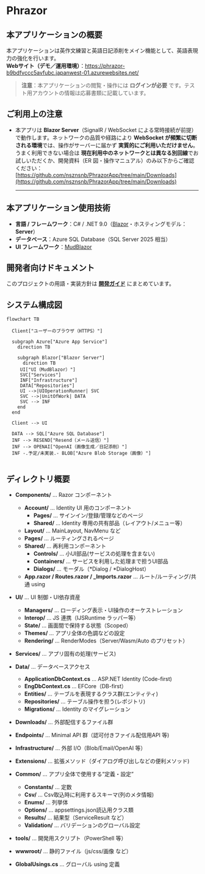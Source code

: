 ﻿# Phrazor

## 本アプリケーションの概要
本アプリケーションは英作文練習と英語日記添削をメイン機能として、英語表現力の強化を行います。  
  **Webサイト（デモ／運用環境）**：<https://phrazor-b9bdfvccc5avfubc.japanwest-01.azurewebsites.net/>
  > **注意**：本アプリケーションの閲覧・操作には **ログインが必要** です。テスト用アカウントの情報は応募書類に記載しています。  

## ご利用上の注意

* 本アプリは **Blazor Server**（SignalR / WebSocket による常時接続が前提）で動作します。ネットワークの品質や経路により **WebSocket が頻繁に切断される環境**では、操作がサーバーに届かず **実質的にご利用いただけません**。うまく利用できない場合は **現在利用中のネットワークとは異なる別回線**でお試しいただくか、開発資料（ER 図・操作マニュアル）のみ以下からご確認ください：[https://github.com/nsznsnb/PhrazorApp/tree/main/Downloads](https://github.com/nsznsnb/PhrazorApp/tree/main/Downloads)

  ---

## 本アプリケーション使用技術
- **言語 / フレームワーク**：C# / .NET 9.0（[Blazor](https://dotnet.microsoft.com/ja-jp/apps/aspnet/web-apps/blazor)・ホスティングモデル：**Server**）
- **データベース**：Azure SQL Database（SQL Server 2025 相当）
- **UI フレームワーク**：[MudBlazor](https://mudblazor.com/)

## 開発者向けドキュメント
このプロジェクトの用語・実装方針は **[開発ガイド](./DEVELOPMENT.md)** にまとめています。

## システム構成図

```mermaid
flowchart TB

  Client["ユーザーのブラウザ（HTTPS）"]

  subgraph Azure["Azure App Service"]
    direction TB

    subgraph Blazor["Blazor Server"]
      direction TB
     UI["UI（MudBlazor）"]
     SVC["Services"]
     INF["Infrastructure"]
     DATA["Repositories"]
     UI -->|UIOperationRunner| SVC
     SVC -->|UnitOfWork| DATA
     SVC --> INF
    end
  end

  Client --> UI

  DATA --> SQL["Azure SQL Database"]
  INF --> RESEND["Resend（メール送信）"]
  INF --> OPENAI["OpenAI（画像生成／日記添削）"]
  INF -.予定/未実装.- BLOB["Azure Blob Storage（画像）"]


```

## ディレクトリ概要

- **Components/** … Razor コンポーネント
  - **Account/** … Identity UI 用のコンポーネント
    - **Pages/** … サインイン/登録/管理などのページ
    - **Shared/** … Identity 専用の共有部品（レイアウト/メニュー等）
  - **Layout/** … MainLayout, NavMenu など
  - **Pages/** … ルーティングされるページ
  - **Shared/** … 再利用コンポーネント
    - **Controls/** … 小UI部品(サービスの処理を含まない)
    - **Containers/** … サービスを利用した処理まで担うUI部品
    - **Dialogs/** … モーダル（*Dialog / *DialogHost）
  - **App.razor / Routes.razor / _Imports.razor** … ルート/ルーティング/共通 using

- **UI/** … UI 制御・UI依存資産
  - **Managers/** … ローディング表示・UI操作のオーケストレーション
  - **Interop/** … JS 連携（IJSRuntime ラッパー等）
  - **State/** … 画面間で保持する状態（Scoped）
  - **Themes/** … アプリ全体の色調などの設定
  - **Rendering/** … RenderModes（Server/Wasm/Auto のプリセット）

- **Services/** … アプリ固有の処理(サービス)

- **Data/** … データベースアクセス
  - **ApplicationDbContext.cs** … ASP.NET Identity (Code-first)
  - **EngDbContext.cs** … EFCore（DB-first）
  - **Entities/** … テーブルを表現するクラス群(エンティティ)
  - **Repositories/** … テーブル操作を担う(レポジトリ)
  - **Migrations/** … Identity のマイグレーション

- **Downloads/** … 外部配信するファイル群

- **Endpoints/** … Minimal API 群（認可付きファイル配信用API 等)

- **Infrastructure/** … 外部 I/O（Blob/Email/OpenAI 等）

- **Extensions/** … 拡張メソッド（ダイアログ呼び出しなどの便利メソッド)

- **Common/** … アプリ全体で使用する“定義・設定”
  - **Constants/** … 定数
  - **Csv/** … Csv取込時に利用するスキーマ(列のメタ情報)
  - **Enums/** … 列挙体
  - **Options/** … appsettings.json読込用クラス類
  - **Results/** … 結果型（ServiceResult など）
  - **Validation/** … バリデーションのグローバル設定

- **tools/** … 開発用スクリプト（PowerShell 等）  

- **wwwroot/** … 静的ファイル（js/css/画像 など）

- **GlobalUsings.cs** … グローバル using 定義

